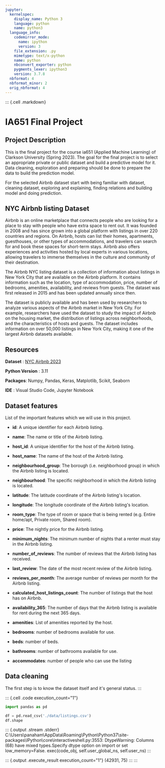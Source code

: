 ```yaml
---
jupyter:
  kernelspec:
    display_name: Python 3
    language: python
    name: python3
  language_info:
    codemirror_mode:
      name: ipython
      version: 3
    file_extension: .py
    mimetype: text/x-python
    name: python
    nbconvert_exporter: python
    pygments_lexer: ipython3
    version: 3.7.8
  nbformat: 4
  nbformat_minor: 2
  orig_nbformat: 4
---
```


::: {.cell .markdown}
# IA651 Final Project

## Project Description

This is the final project for the course ia651 (Applied Machine
Learning) of Clarkson University (Spring 2023). The goal for the final
project is to select an appropriate private or public dataset and build
a predictive model for it. Data cleaning, exploration and preparing
should be done to prepare the data to build the prediction model.

For the selected Airbnb dataset start with being familiar with dataset,
cleaning dataset, exploring and explaining, finding relations and
building model and doing prediction.

## NYC Airbnb listing Dataset

Airbnb is an online marketplace that connects people who are looking for
a place to stay with people who have extra space to rent out. It was
founded in 2008 and has since grown into a global platform with listings
in over 220 countries and regions. On Airbnb, hosts can list their
homes, apartments, guesthouses, or other types of accommodations, and
travelers can search for and book these spaces for short-term stays.
Airbnb also offers experiences and activities hosted by local experts in
various locations, allowing travelers to immerse themselves in the
culture and community of their destination.

The Airbnb NYC listing dataset is a collection of information about
listings in New York City that are available on the Airbnb platform. It
contains information such as the location, type of accommodation, price,
number of bedrooms, amenities, availability, and reviews from guests.
The dataset was first released in 2015 and has been updated annually
since then.

The dataset is publicly available and has been used by researchers to
analyze various aspects of the Airbnb market in New York City. For
example, researchers have used the dataset to study the impact of Airbnb
on the housing market, the distribution of listings across
neighborhoods, and the characteristics of hosts and guests. The dataset
includes information on over 50,000 listings in New York City, making it
one of the largest Airbnb datasets available.

## Resources

**Dataset** : [NYC Airbnb
2023](http://data.insideairbnb.com/united-states/ny/new-york-city/2023-03-06/data/listings.csv.gz/)

**Python Version** : 3.11

**Packages**: Numpy, Pandas, Keras, Matplotlib, Scikit, Seaborn

**IDE** : Visual Studio Code, Jupyter Notebook

## Dataset features

List of the important features which we will use in this project.

-   **id**: A unique identifier for each Airbnb listing.

-   **name**: The name or title of the Airbnb listing.

-   **host_id**: A unique identifier for the host of the Airbnb listing.

-   **host_name**: The name of the host of the Airbnb listing.

-   **neighbourhood_group**: The borough (i.e. neighborhood group) in
    which the Airbnb listing is located.

-   **neighbourhood**: The specific neighborhood in which the Airbnb
    listing is located.

-   **latitude**: The latitude coordinate of the Airbnb listing\'s
    location.

-   **longitude**: The longitude coordinate of the Airbnb listing\'s
    location.

-   **room_type**: The type of room or space that is being rented (e.g.
    Entire home/apt, Private room, Shared room).

-   **price**: The nightly price for the Airbnb listing.

-   **minimum_nights**: The minimum number of nights that a renter must
    stay in the Airbnb listing.

-   **number_of_reviews**: The number of reviews that the Airbnb listing
    has received.

-   **last_review**: The date of the most recent review of the Airbnb
    listing.

-   **reviews_per_month**: The average number of reviews per month for
    the Airbnb listing.

-   **calculated_host_listings_count**: The number of listings that the
    host has on Airbnb.

-   **availability_365**: The number of days that the Airbnb listing is
    available for rent during the next 365 days.

-   **amenities**: List of amenities reported by the host.

-   **bedrooms**: number of bedrooms available for use.

-   **beds**: number of beds.

-   **bathrooms**: number of bathrooms available for use.

-   **accommodates**: number of people who can use the listing

## Data cleaning

The first step is to know the dataset itself and it\'s general status.
:::

::: {.cell .code execution_count="1"}
``` python
import pandas as pd

df = pd.read_csv('./data/listings.csv')
df.shape
```

::: {.output .stream .stderr}
    C:\Users\panaham\AppData\Roaming\Python\Python37\site-packages\IPython\core\interactiveshell.py:3553: DtypeWarning: Columns (68) have mixed types.Specify dtype option on import or set low_memory=False.
      exec(code_obj, self.user_global_ns, self.user_ns)
:::

::: {.output .execute_result execution_count="1"}
    (42931, 75)
:::
:::
